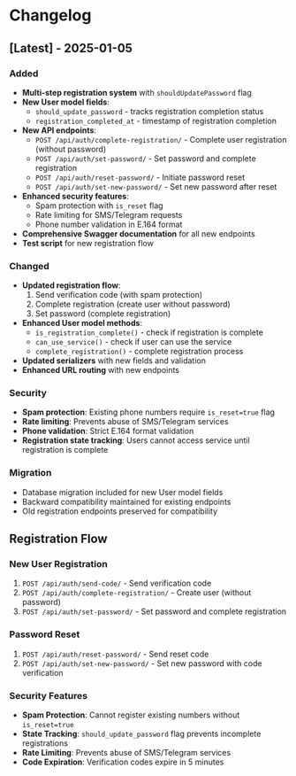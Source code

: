 # Changelog

## [Latest] - 2025-01-05

### Added
- **Multi-step registration system** with `shouldUpdatePassword` flag
- **New User model fields**:
  - `should_update_password` - tracks registration completion status
  - `registration_completed_at` - timestamp of registration completion
- **New API endpoints**:
  - `POST /api/auth/complete-registration/` - Complete user registration (without password)
  - `POST /api/auth/set-password/` - Set password and complete registration
  - `POST /api/auth/reset-password/` - Initiate password reset
  - `POST /api/auth/set-new-password/` - Set new password after reset
- **Enhanced security features**:
  - Spam protection with `is_reset` flag
  - Rate limiting for SMS/Telegram requests
  - Phone number validation in E.164 format
- **Comprehensive Swagger documentation** for all new endpoints
- **Test script** for new registration flow

### Changed
- **Updated registration flow**:
  1. Send verification code (with spam protection)
  2. Complete registration (create user without password)
  3. Set password (complete registration)
- **Enhanced User model methods**:
  - `is_registration_complete()` - check if registration is complete
  - `can_use_service()` - check if user can use the service
  - `complete_registration()` - complete registration process
- **Updated serializers** with new fields and validation
- **Enhanced URL routing** with new endpoints

### Security
- **Spam protection**: Existing phone numbers require `is_reset=true` flag
- **Rate limiting**: Prevents abuse of SMS/Telegram services
- **Phone validation**: Strict E.164 format validation
- **Registration state tracking**: Users cannot access service until registration is complete

### Migration
- Database migration included for new User model fields
- Backward compatibility maintained for existing endpoints
- Old registration endpoints preserved for compatibility

## Registration Flow

### New User Registration
1. `POST /api/auth/send-code/` - Send verification code
2. `POST /api/auth/complete-registration/` - Create user (without password)
3. `POST /api/auth/set-password/` - Set password and complete registration

### Password Reset
1. `POST /api/auth/reset-password/` - Send reset code
2. `POST /api/auth/set-new-password/` - Set new password with code verification

### Security Features
- **Spam Protection**: Cannot register existing numbers without `is_reset=true`
- **State Tracking**: `should_update_password` flag prevents incomplete registrations
- **Rate Limiting**: Prevents abuse of SMS/Telegram services
- **Code Expiration**: Verification codes expire in 5 minutes
